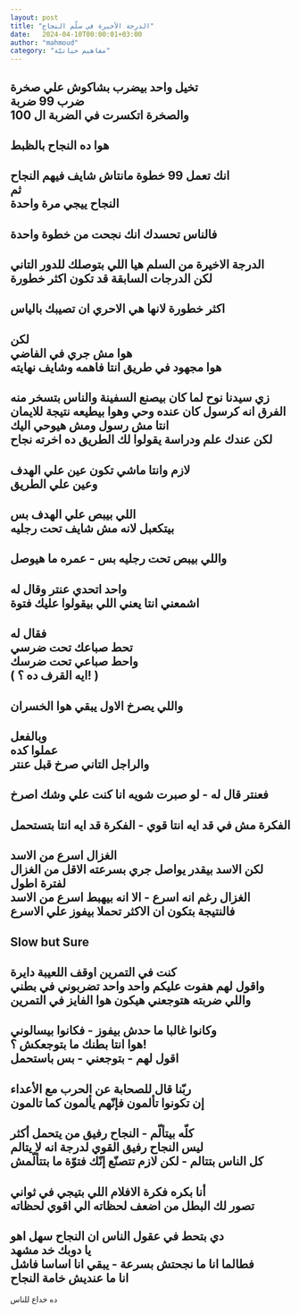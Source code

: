 ```yaml
---
layout: post
title: "الدرجة الأخيرة في سلّم النجاح"
date:   2024-04-10T00:00:01+03:00
author: "mahmoud"
category: "مفاهيم حياتيّة"
---
```



تخيل واحد بيضرب بشاكوش علي صخرة  
ضرب 99 ضربة  
والصخرة اتكسرت في الضربة ال 100  
-  
هوا ده النجاح بالظبط  
-  
انك تعمل 99 خطوة مانتاش شايف فيهم النجاح  
ثم  
النجاح ييجي مرة واحدة  
-  
فالناس تحسدك انك نجحت من خطوة واحدة  
-  
الدرجة الاخيرة من السلم هيا اللي بتوصلك للدور
التاني  
لكن الدرجات السابقة قد تكون اكثر خطورة  
-  
اكثر خطورة لانها هي الاحري ان تصيبك بالياس  
-  
لكن  
هوا مش جري في الفاضي  
هوا مجهود في طريق انتا فاهمه وشايف نهايته  
-  
زي سيدنا نوح لما كان بيصنع السفينة والناس بتسخر
منه  
الفرق انه كرسول كان عنده وحي وهوا بيطيعه نتيجة
للايمان  
انتا مش رسول ومش هيوحي اليك  
لكن عندك علم ودراسة يقولوا لك الطريق ده اخرته
نجاح  
-  
لازم وانتا ماشي تكون عين علي الهدف  
وعين علي الطريق  
-  
اللي بيبص علي الهدف بس  
بيتكعبل لانه مش شايف تحت رجليه  
-  
واللي بيبص تحت رجليه بس - عمره ما هيوصل  
-  
واحد اتحدي عنتر وقال له  
اشمعني انتا يعني اللي بيقولوا عليك فتوة  
-  
فقال له  
تحط صباعك تحت ضرسي  
واحط صباعي تحت ضرسك  
( ايه القرف ده ؟! )  
-  
واللي يصرخ الاول يبقي هوا الخسران  
-  
وبالفعل  
عملوا كده  
والراجل التاني صرخ قبل عنتر  
-  
فعنتر قال له - لو صبرت شويه انا كنت علي وشك
اصرخ  
-  
الفكرة مش في قد ايه انتا قوي - الفكرة قد ايه انتا
بتستحمل  
-  
الغزال اسرع من الاسد  
لكن الاسد بيقدر يواصل جري بسرعته الاقل من الغزال لفترة
اطول  
الغزال رغم انه اسرع - الا انه بيهبط اسرع من
الاسد  
فالنتيجة بتكون ان الاكثر تحملا بيفوز علي الاسرع  
-  
Slow but Sure  
-  
كنت في التمرين اوقف اللعيبة دايرة  
واقول لهم هفوت عليكم واحد واحد تضربوني في بطني  
واللي ضربته هتوجعني هيكون هوا الفايز في التمرين  
-  
وكانوا غالبا ما حدش بيفوز - فكانوا بيسالوني  
هوا انتا بطنك ما بتوجعكش ؟!  
اقول لهم - بتوجعني - بس باستحمل  
-  
ربّنا قال للصحابة عن الحرب مع الأعداء  
إن تكونوا تألمون فإنّهم يألمون كما تالمون  
-  
كلّه بيتألّم - النجاح رفيق من يتحمل أكثر  
ليس النجاح رفيق القوي لدرجة انه لا يتالم  
كل الناس بتتالم - لكن لازم تتصنّع إنّك فتوّة ما
بتتألّمش  
-  
أنا بكره فكرة الافلام اللي بتيجي في ثواني  
تصور لك البطل من اضعف لحظاته الي اقوي لحظاته  
-  
دي بتحط في عقول الناس ان النجاح سهل اهو  
يا دوبك خد مشهد  
فطالما انا ما نجحتش بسرعة - يبقي انا اساسا فاشل  
انا ما عنديش خامة النجاح  
-  
ده خداع للناس
